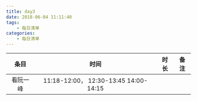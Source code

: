 ```yaml
---
title: day3
date: 2018-06-04 11:11:40
tags:
    - 每日清单
categories: 
    - 每日清单
---
```

| 条目  | 时间 | 时长   | 备注 |
| :--: | :--: | :--: | :--: |
| 看阮一峰 | 11:18-12:00， 12:30-13:45 14:00-14:15 |   |     |


